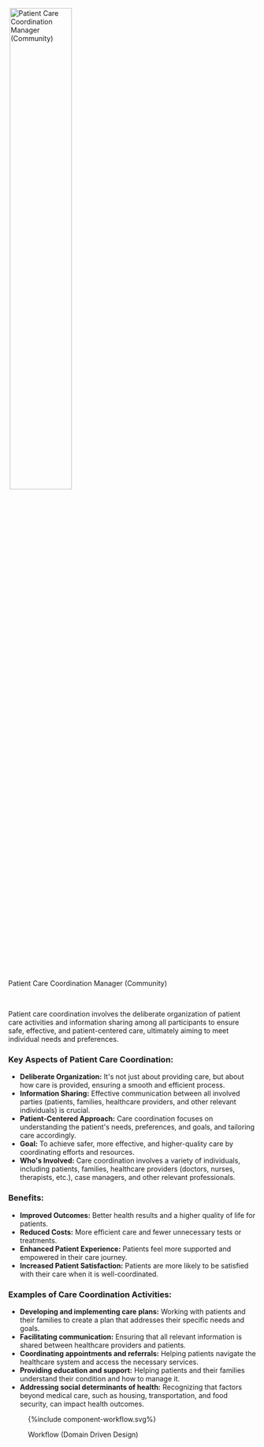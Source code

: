 
<img style="padding:3px;width:50%;" src="Patient Care Coordination.drawio.png" alt="Patient Care Coordination Manager (Community)"/>
<p class="figureTitle">Patient Care Coordination Manager (Community)</p>   
<br clear="all">

Patient care coordination involves the deliberate organization of patient care activities and information sharing among all participants to ensure safe, effective, and patient-centered care, ultimately aiming to meet individual needs and preferences.

### Key Aspects of Patient Care Coordination:

- **Deliberate Organization:** It's not just about providing care, but about how care is provided, ensuring a smooth and efficient process.
- **Information Sharing:** Effective communication between all involved parties (patients, families, healthcare providers, and other relevant individuals) is crucial.
- **Patient-Centered Approach:** Care coordination focuses on understanding the patient's needs, preferences, and goals, and tailoring care accordingly.
- **Goal:** To achieve safer, more effective, and higher-quality care by coordinating efforts and resources.
- **Who's Involved:** Care coordination involves a variety of individuals, including patients, families, healthcare providers (doctors, nurses, therapists, etc.), case managers, and other relevant professionals.

### Benefits:

- **Improved Outcomes:** Better health results and a higher quality of life for patients.
- **Reduced Costs:** More efficient care and fewer unnecessary tests or treatments.
- **Enhanced Patient Experience:** Patients feel more supported and empowered in their care journey.
- **Increased Patient Satisfaction:** Patients are more likely to be satisfied with their care when it is well-coordinated.

### Examples of Care Coordination Activities:

- **Developing and implementing care plans:** Working with patients and their families to create a plan that addresses their specific needs and goals.
- **Facilitating communication:** Ensuring that all relevant information is shared between healthcare providers and patients.
- **Coordinating appointments and referrals:** Helping patients navigate the healthcare system and access the necessary services.
- **Providing education and support:** Helping patients and their families understand their condition and how to manage it.
- **Addressing social determinants of health:** Recognizing that factors beyond medical care, such as housing, transportation, and food security, can impact health outcomes.

<figure>
{%include component-workflow.svg%}
<p id="fX.X.X.X-X" class="figureTitle">Workflow (Domain Driven Design)</p>
</figure>
<br clear="all">
